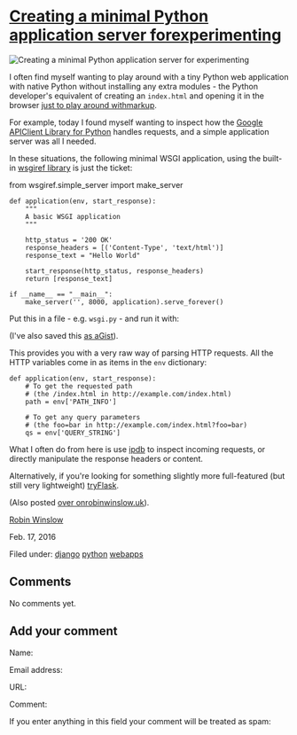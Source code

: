 





#  [Creating a minimal Python application server forexperimenting](/en/blog/2016/02/17/minimal-python-wsgi-application-server/)

![Creating a minimal Python application server for experimenting](/static/devportal_uploaded/1fa616fb-1c41-480a-a504-4412353b1af3-uploads/zinnia/wsgi-snake.png)

I often find myself wanting to play around with a tiny Python web application
with native Python without installing any extra modules - the Python
developer's equivalent of creating an `index.html` and opening it in the
browser [just to play around withmarkup](http://www.yourhtmlsource.com/myfirstsite/myfirstpage.html).

For example, today I found myself wanting to inspect how the [Google APIClient Library for Python](https://developers.google.com/api-client-library/python/) handles requests, and a simple application server was all I
needed.

In these situations, the following minimal WSGI application, using the built-
in [wsgiref library](https://docs.python.org/2/library/wsgiref.html) is just
the ticket:

from wsgiref.simple_server import make_server

    
    def application(env, start_response):
        """
        A basic WSGI application
        """
    
        http_status = '200 OK'
        response_headers = [('Content-Type', 'text/html')]
        response_text = "Hello World"
    
        start_response(http_status, response_headers)
        return [response_text]
    
    if __name__ == "__main__":
        make_server('', 8000, application).serve_forever()

Put this in a file - e.g. `wsgi.py` - and run it with:

(I've also saved this [as aGist](https://gist.github.com/nottrobin/8c12c9921aeb885dbe07)).

This provides you with a very raw way of parsing HTTP requests. All the HTTP
variables come in as items in the `env` dictionary:

    
    def application(env, start_response):
        # To get the requested path
        # (the /index.html in http://example.com/index.html)
        path = env['PATH_INFO']
        
        # To get any query parameters
        # (the foo=bar in http://example.com/index.html?foo=bar)
        qs = env['QUERY_STRING']

What I often do from here is use [ipdb](https://pypi.python.org/pypi/ipdb) to
inspect incoming requests, or directly manipulate the response headers or
content.

Alternatively, if you're looking for something slightly more full-featured
(but still very lightweight) [tryFlask](http://flask.pocoo.org/docs/0.10/quickstart/).

(Also posted [over onrobinwinslow.uk](https://robinwinslow.uk/2016/02/14/simplest-wsgi-application/)).

[Robin Winslow](/en/blog/authors/nottrobin/)

Feb. 17, 2016

Filed under: [django](/en/blog/tags/django/) [python](/en/blog/tags/python/)
[webapps](/en/blog/tags/webapps/)





## Comments

No comments yet.

## Add your comment

Name:

Email address:

URL:

Comment:

If you enter anything in this field your comment will be treated as spam:





